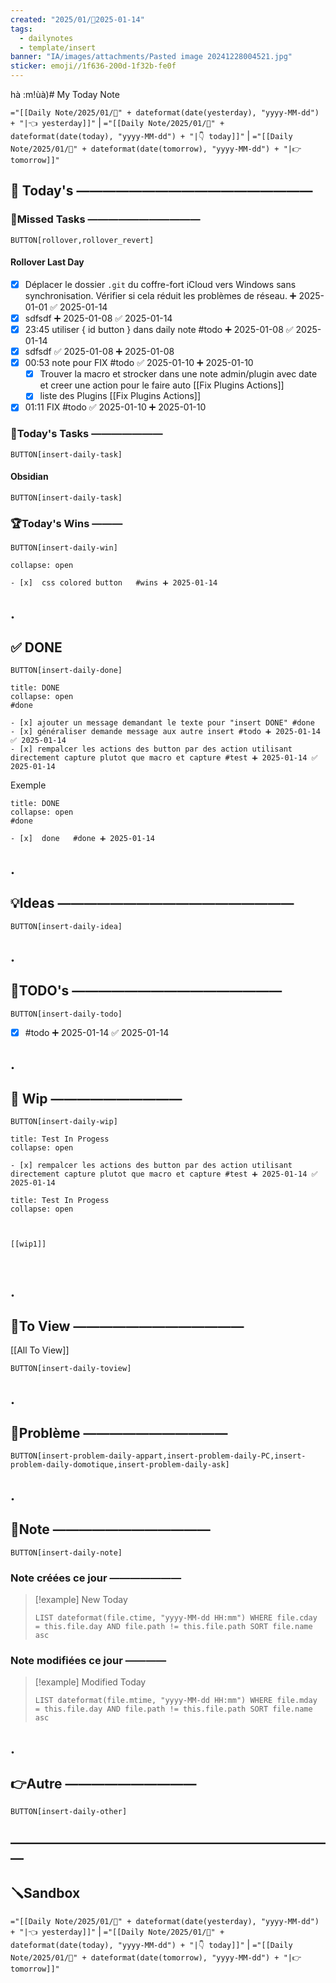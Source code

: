 ```yaml
---
created: "2025/01/📒2025-01-14"
tags:
  - dailynotes
  - template/insert
banner: "IA/images/attachments/Pasted image 20241228004521.jpg"
sticker: emoji//1f636-200d-1f32b-fe0f
---
```

hà :m!ùà)# My Today Note

`="[[Daily Note/2025/01/📒" + dateformat(date(yesterday), "yyyy-MM-dd") + "|👈 yesterday]]"` | `="[[Daily Note/2025/01/📒" + dateformat(date(today), "yyyy-MM-dd") + "|👇 today]]"` | `="[[Daily Note/2025/01/📒" + dateformat(date(tomorrow), "yyyy-MM-dd") + "|👉 tomorrow]]"`

## 📅 Today's ——————————————————

### 🥷Missed Tasks ———————————

`BUTTON[rollover,rollover_revert]`
#### Rollover Last Day

- [x] Déplacer le dossier `.git` du coffre-fort iCloud vers Windows sans synchronisation. Vérifier si cela réduit les problèmes de réseau. ➕ 2025-01-01 ✅ 2025-01-14
- [x] sdfsdf ➕ 2025-01-08 ✅ 2025-01-14
- [x] 23:45 utiliser { id button } dans daily note #todo ➕ 2025-01-08 ✅ 2025-01-14
- [x] sdfsdf ✅ 2025-01-08 ➕ 2025-01-08
- [x] 00:53 note pour FIX #todo ✅ 2025-01-10 ➕ 2025-01-10
	- [x] Trouver la macro et strocker dans une note admin/plugin avec date et creer une action pour le faire auto [[Fix Plugins Actions]]
	- [x] liste des Plugins [[Fix Plugins Actions]]
- [x] 01:11 FIX #todo ✅ 2025-01-10 ➕ 2025-01-10

### 🚀Today's Tasks ———————

 `BUTTON[insert-daily-task]`
 
#### Obsidian

`BUTTON[insert-daily-task]`

### 🏆Today's Wins ———

`BUTTON[insert-daily-win]`
 

`````ad-success
collapse: open

- [x]  css colored button   #wins ➕ 2025-01-14 
`````

## .
## ✅ DONE 

 `BUTTON[insert-daily-done]`

`````ad-success
title: DONE
collapse: open
#done 

- [x] ajouter un message demandant le texte pour "insert DONE" #done
- [x] généraliser demande message aux autre insert #todo ➕ 2025-01-14 ✅ 2025-01-14
- [x] rempalcer les actions des button par des action utilisant directement capture plutot que macro et capture #test ➕ 2025-01-14 ✅ 2025-01-14
`````

Exemple

`````ad-success
title: DONE
collapse: open
#done 

- [x]  done   #done ➕ 2025-01-14 
`````


## .
## 💡Ideas ——————————————————

 `BUTTON[insert-daily-idea]`
 

## .
## 📎TODO's ————————————————

`BUTTON[insert-daily-todo]`

- [x]  #todo ➕ 2025-01-14 ✅ 2025-01-14


## .
## 🚧 Wip ——————————

`BUTTON[insert-daily-wip]`


`````ad-example
title: Test In Progess
collapse: open

- [x] rempalcer les actions des button par des action utilisant directement capture plutot que macro et capture #test ➕ 2025-01-14 ✅ 2025-01-14

`````
 

`````ad-example
title: Test In Progess
collapse: open



[[wip1]]



`````
 



## .
## 👀To View —————————————

[[All To View]]

`BUTTON[insert-daily-toview]`
 
## .
## 🚨Problème ———————————

`BUTTON[insert-problem-daily-appart,insert-problem-daily-PC,insert-problem-daily-domotique,insert-problem-daily-ask]`
 




## .
## 📝Note ————————————
  
`BUTTON[insert-daily-note]`
 



### Note créées ce jour ———————
> [!example] New Today
> ```dataview
> LIST dateformat(file.ctime, "yyyy-MM-dd HH:mm") WHERE file.cday = this.file.day AND file.path != this.file.path SORT file.name asc
> ```
> 
### Note modifiées ce jour ————
> [!example] Modified Today
> ```dataview 
> LIST dateformat(file.mtime, "yyyy-MM-dd HH:mm") WHERE file.mday = this.file.day AND file.path != this.file.path SORT file.name asc
> ```
> 

 

## .
## 👉Autre ——————————

`BUTTON[insert-daily-other]`
 


## —————————————————————————
## 🪛Sandbox 







`="[[Daily Note/2025/01/📒" + dateformat(date(yesterday), "yyyy-MM-dd") + "|👈 yesterday]]"` | `="[[Daily Note/2025/01/📒" + dateformat(date(today), "yyyy-MM-dd") + "|👇 today]]"` | `="[[Daily Note/2025/01/📒" + dateformat(date(tomorrow), "yyyy-MM-dd") + "|👉 tomorrow]]"`
